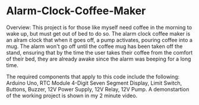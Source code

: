 # Alarm-Clock-Coffee-Maker

Overview: This project is for those like myself need coffee in the morning to wake up, but must get out of bed to do so. The alarm clock coffee maker is an alram clock that when it goes off, a pump activates, pouring coffee into a mug. The alarm won't go off until the coffee mug has been taken off the stand, ensuring that by the time the user takes their coffee from the comfort of their bed, they are already awake since the alarm was beeping for a long time.

The required components that apply to this code include the following: Arduino Uno, RTC Module 4-Digit Seven Segment Display, Limit Switch, Buttons, Buzzer, 12V Power Supply, 12V Relay, 12V Pump. A demonstartion of the working project is shown in my 2 minute video. 
